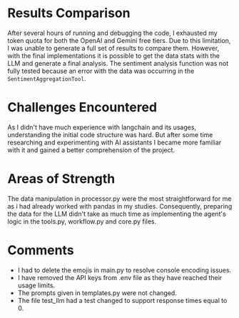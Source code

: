 # Results Comparison
After several hours of running and debugging the code, I exhausted my token quota for both the OpenAI and Gemini free tiers. Due to this limitation, I was unable to generate a full set of results to compare them. However, with the final implementations it is possible to get the data stats with the LLM and generate a final analysis. The sentiment analysis function was not fully tested because an error with the data was occurring in the `SentimentAggregationTool`.

# Challenges Encountered
As I didn't have much experience with langchain and its usages, understanding the initial code structure was hard. But after some time researching and experimenting with AI assistants I became more familiar with it and gained a better comprehension of the project.

# Areas of Strength
The data manipulation in processor.py were the most straightforward for me as i had already worked with pandas in my studies. Consequently, preparing the data for the LLM didn't take as much time as implementing the agent's logic in the tools.py, workflow.py and core.py files.

# Comments 
* I had to delete the emojis in main.py to resolve console encoding issues.
* I have removed the API keys from .env file as they have reached their usage limits.
* The prompts given in templates.py were not changed.
* The file test_llm had a test changed to support response times equal to 0.
